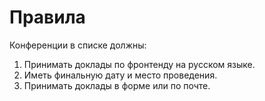 # Правила

Конференции в списке должны:

1. Принимать доклады по фронтенду на русском языке.
2. Иметь финальную дату и место проведения.
3. Принимать доклады в форме или по почте.
